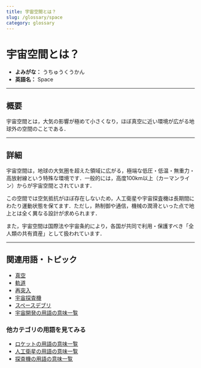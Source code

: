 ```yaml
---
title: 宇宙空間とは？
slug: /glossary/space
category: glossary
---
```


# 宇宙空間とは？

- **よみがな：** うちゅうくうかん  
- **英語名：** Space  

---

## 概要

宇宙空間とは，大気の影響が極めて小さくなり，ほぼ真空に近い環境が広がる地球外の空間のことである．

---

## 詳細

宇宙空間は，地球の大気圏を超えた領域に広がる，極端な低圧・低温・無重力・高放射線という特殊な環境です．一般的には，高度100km以上（カーマンライン）からが宇宙空間とされています．

この空間では空気抵抗がほぼ存在しないため，人工衛星や宇宙探査機は長期間にわたり運動状態を保てます．ただし，熱制御や通信，機械の潤滑といった点で地上とは全く異なる設計が求められます．

また，宇宙空間は国際法や宇宙条約により，各国が共同で利用・保護すべき「全人類の共有資産」として扱われています．

---

## 関連用語・トピック

- [真空](/docs/glossary/vacuum)
- [軌道](/docs/orbit/orbit)
- [再突入](/docs/explorer/reentry)
- [宇宙探査機](/docs/explorer/space-probe)
- [スペースデブリ](/docs/satellite/space-debris)
- [宇宙開発の用語の意味一覧](/docs/category/glossary)

### 他カテゴリの用語を見てみる
- [ロケットの用語の意味一覧](/docs/category/rocket)
- [人工衛星の用語の意味一覧](/docs/category/satellite)
- [探査機の用語の意味一覧](/docs/category/explorer)
